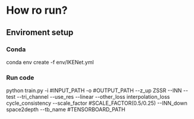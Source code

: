 # How ro run?
## Enviroment setup
### Conda
conda env create -f  env/IKENet.yml

### Run code
python train.py -i #INPUT_PATH -o #OUTPUT_PATH --z_up ZSSR --INN --test --tri_channel --use_res --linear --other_loss interpolation_loss cycle_consistency --scale_factor #SCALE_FACTOR(0.5/0.25) --INN_down space2depth --tb_name #TENSORBOARD_PATH